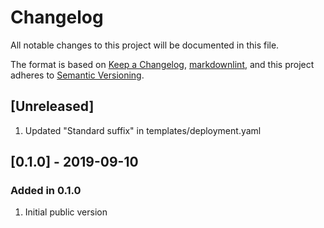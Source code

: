 # Changelog

All notable changes to this project will be documented in this file.

The format is based on [Keep a Changelog](https://keepachangelog.com/en/1.0.0/),
[markdownlint](https://dlaa.me/markdownlint/),
and this project adheres to [Semantic Versioning](https://semver.org/spec/v2.0.0.html).

## [Unreleased]

1. Updated "Standard suffix" in templates/deployment.yaml

## [0.1.0] - 2019-09-10

### Added in 0.1.0

1. Initial public version
